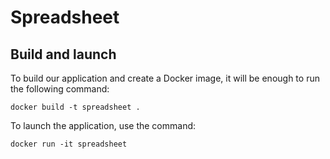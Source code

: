 # Spreadsheet

## Build and launch

To build our application and create a Docker image, it will be enough to run the following command:

`docker build -t spreadsheet .`

To launch the application, use the command:

`docker run -it spreadsheet`
